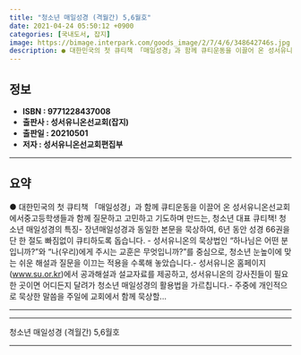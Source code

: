 ```yaml
---
title: "청소년 매일성경 (격월간) 5,6월호"
date: 2021-04-24 05:50:12 +0900
categories: [국내도서, 잡지]
image: https://bimage.interpark.com/goods_image/2/7/4/6/348642746s.jpg
description: ● 대한민국의 첫 큐티책 「매일성경」과 함께 큐티운동을 이끌어 온 성서유니온선교회에서중고등학생들과 함께 질문하고 고민하고 기도하며 만드는, 청소년 대표 큐티책! 청소년 매일성경의 특징- 장년매일성경과 동일한 본문을 묵상하여, 6년 동안 성경 66권을 단 한 절도 빠짐없이 큐티하도록
---
```


## **정보**

- **ISBN : 9771228437008**
- **출판사 : 성서유니온선교회(잡지)**
- **출판일 : 20210501**
- **저자 : 성서유니온선교회편집부**

------



## **요약**

●  대한민국의 첫 큐티책 「매일성경」과 함께 큐티운동을 이끌어 온 성서유니온선교회에서중고등학생들과 함께 질문하고 고민하고 기도하며 만드는, 청소년 대표 큐티책!  청소년 매일성경의 특징- 장년매일성경과 동일한 본문을 묵상하여, 6년 동안 성경 66권을 단 한 절도 빠짐없이 큐티하도록 돕습니다. - 성서유니온의 묵상법인 “하나님은 어떤 분입니까?”와 “나(우리)에게 주시는 교훈은 무엇입니까?”를 중심으로, 청소년 눈높이에 맞는 쉬운 해설과 질문을 이끄는 적용을 수록해 놓았습니다.- 성서유니온 홈페이지(www.su.or.kr)에서 공과해설과 설교자료를 제공하고, 성서유니온의 강사진들이 필요한 곳이면 어디든지 달려가 청소년 매일성경의 활용법을 가르칩니다.- 주중에 개인적으로 묵상한 말씀을 주일에 교회에서 함께 묵상할...

------



------


청소년 매일성경 (격월간) 5,6월호 

------



